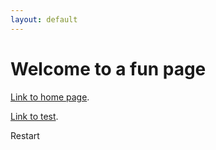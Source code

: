 ```yaml
---
layout: default
---
```


<link href="tttstyle.css" rel="stylesheet">

# Welcome to a fun page

[Link to home page](./index.md).

[Link to test](./test.md).
<body>
    <div class="row">
        <div class="col"></div>
        <div class="col"></div>
        <div class="col"></div>
    </div>
    <div class="row">
        <div class="col"></div>
        <div class="col"></div>
        <div class="col"></div>
    </div>
    <div class="row">
        <div class="col"></div>
        <div class="col"></div>
        <div class="col"></div>
    </div>
    <div id="restart">Restart</div>
</body>

<script src="http://cdnjs.cloudflare.com/ajax/libs/lodash.js/4.17.4/lodash.min.js"></script>
<script src="http://cdnjs.cloudflare.com/ajax/libs/jquery/3.2.1/jquery.min.js"></script>
<script src="js/tttscript.js"></script>